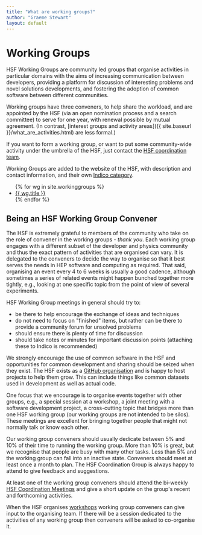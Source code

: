 ```yaml
---
title: "What are working groups?"
author: "Graeme Stewart"
layout: default
---
```


# Working Groups

HSF Working Groups are community led groups that organise activities
in particular domains with the aims of increasing communication
between developers, providing a platform for discussion of interesting
problems and novel solutions developments, and fostering the adoption
of common software between different communities.

Working groups have three conveners, to help share the workload, and
are appointed by the HSF (via an open nomination process and a search
committee) to serve for one year, with renewal possible by mutual
agreement. (In contrast, [interest groups and activity areas]({{ site.baseurl }}/what_are_activities.html)
are less formal.)

If you want to form a working group, or want to put some community-wide
activity under the umbrella of the HSF,
just contact the
[HSF coordination team](mailto:hsf-coordination@googlegroups.com).

Working Groups are added to the website of the HSF, with 
description and contact information, and their own
[Indico category](https://indico.cern.ch/category/7972/).

<ul class="list">
{% for wg in site.workinggroups %}
  <li> <a href="{{ wg.url }}">{{ wg.title }}</a></li>
{% endfor %}
</ul>

## Being an HSF Working Group Convener

The HSF is extremely grateful to members of the community who take on the role
of convener in the working groups - *thank you*. Each working group engages
with a different subset of the developer and physics community and thus the
exact pattern of activities that are organised can vary. It is delegated to the
conveners to decide the way to organise so that it best serves the needs in
HEP software and computing as required. That said, organising an event every
4 to 6 weeks is usually a good cadence, although sometimes a series of related
events might happen bunched together more tightly, e.g., looking at one
specific topic from the point of view of several experiments.

HSF Working Group meetings in general should try to:

- be there to help encourage the exchange of ideas and techniques
- do not need to focus on "finished" items, but rather can be there
  to provide a community forum for unsolved problems
- should ensure there is plenty of time for discussion
- should take notes or minutes for important discussion points (attaching these
  to Indico is recommended)

We strongly encourage the use of common software in the HSF and opportunities
for common development and sharing should be seized when they exist. The HSF
exists as a [GitHub organisation](https://github.com/HSF) and is happy
to host projects to help them grow. This can include things like common
datasets used in development as well as actual code.

One focus that we encourage is to organise events together with other
groups, e.g., a special session at a workshop, a joint meeting with
a software development project, a cross-cutting topic that bridges
more than one HSF working group (our working groups are not intended to 
be silos). These meetings are excellent for bringing together
people that might not normally talk or know each other.

Our working group conveners should usually dedicate between 5% and 10% of their
time to running the working group. More than 10% is great, but we recognise
that people are busy with many other tasks. Less than 5% and the working group
can fall into an inactive state. Conveners should meet at least once a month to
plan. The HSF Coordination Group is always happy to attend to give feedback
and suggestions.

At least one of the working group conveners should attend the bi-weekly
[HSF Coordination Meetings](https://indico.cern.ch/category/7970/) and
give a short update on the group's recent and forthcoming activities.

When the HSF organises [workshops](https://indico.cern.ch/category/7971/)
working group conveners can give input to the organising team. If there
will be a session dedicated to the activities of any working group then
conveners will be asked to co-organise it.
